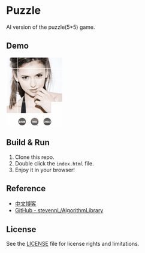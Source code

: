 # Puzzle

AI version of the puzzle(5*5) game.

## Demo

![](img/demo.gif)

## Build & Run

1. Clone this repo.
2. Double click the `index.html` file.
3. Enjoy it in your browser!

## Reference

* [中文博客](http://blog.csdn.net/qq_22885773/article/details/53897652)
* [GitHub - stevennL/AlgorithmLibrary](https://github.com/stevennL/AlgorithmLibrary)

## License

See the [LICENSE](./LICENSE) file for license rights and limitations.
